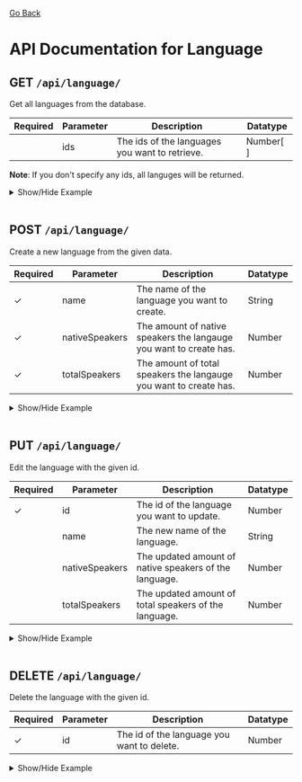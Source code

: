 [Go Back](./README.md)

# API Documentation for Language

## GET `/api/language/`

Get all languages from the database.

| Required | Parameter | Description                                    | Datatype  |
| -------- | --------- | ---------------------------------------------- | --------- |
|          | ids       | The ids of the languages you want to retrieve. | Number[ ] |

**Note**: If you don't specify any ids, all languges will be returned.

<details>
<summary>Show/Hide Example</summary>

Send a GET request to `/api/language/`:

Response:

```json
{
	"success": true,
	"error": "",
	"data": [
		{
			"languageID": 1,
			"languageName": "Standard Chinese",
			"languageNativeSpeakers": 929000000,
			"languageTotalSpeakers": 1118000000,
			"createdAt": "1970-01-01T00:00:00.000Z",
			"updatedAt": "1970-01-01T00:00:00.000Z"
		},
		{
			"languageID": 2,
			"languageName": "Hindi",
			"languageNativeSpeakers": 343900000,
			"languageTotalSpeakers": 602200000,
			"createdAt": "1970-01-01T00:00:00.000Z",
			"updatedAt": "1970-01-01T00:00:00.000Z"
		},
		{
			"languageID": 3,
			"languageName": "English",
			"languageNativeSpeakers": 372900000,
			"languageTotalSpeakers": 1452000000,
			"createdAt": "1970-01-01T00:00:00.000Z",
			"updatedAt": "1970-01-01T00:00:00.000Z"
		},
		{
			"languageID": 4,
			"languageName": "Indonesian",
			"languageNativeSpeakers": 43600000,
			"languageTotalSpeakers": 199000000,
			"createdAt": "1970-01-01T00:00:00.000Z",
			"updatedAt": "1970-01-01T00:00:00.000Z"
		},
		{
			"languageID": 5,
			"languageName": "Punjabi",
			"languageNativeSpeakers": 12000000,
			"languageTotalSpeakers": 32000000,
			"createdAt": "1970-01-01T00:00:00.000Z",
			"updatedAt": "1970-01-01T00:00:00.000Z"
		},
		{
			"languageID": 6,
			"languageName": "Swedish",
			"languageNativeSpeakers": 9000000,
			"languageTotalSpeakers": 20000000,
			"createdAt": "1970-01-01T00:00:00.000Z",
			"updatedAt": "1970-01-01T00:00:00.000Z"
		}
	]
}
```

Send a GET request to `/api/languges/?ids=1,4`:

Response:

```json
{
	"success": true,
	"error": "",
	"data": [
		{
			"languageID": 1,
			"languageName": "Standard Chinese",
			"languageNativeSpeakers": 929000000,
			"languageTotalSpeakers": 1118000000,
			"createdAt": "1970-01-01T00:00:00.000Z",
			"updatedAt": "1970-01-01T00:00:00.000Z"
		},
		{
			"languageID": 4,
			"languageName": "Indonesian",
			"languageNativeSpeakers": 43600000,
			"languageTotalSpeakers": 199000000,
			"createdAt": "1970-01-01T00:00:00.000Z",
			"updatedAt": "1970-01-01T00:00:00.000Z"
		}
	]
}
```

</details>
<br>

## POST `/api/language/`

Create a new language from the given data.

| Required | Parameter      | Description                                                        | Datatype |
| -------- | -------------- | ------------------------------------------------------------------ | -------- |
| ✓        | name           | The name of the language you want to create.                       | String   |
| ✓        | nativeSpeakers | The amount of native speakers the langauge you want to create has. | Number   |
| ✓        | totalSpeakers  | The amount of total speakers the langauge you want to create has.  | Number   |

<details>
<summary>Show/Hide Example</summary>

Send a POST request to `/api/language/` with the following body:

```json
{
	"name": "Norwegian",
	"nativeSpeakers": 5320000,
	"totalSpeakers": 7000000
}
```

Response:

```json
{
	"success": true,
	"error": "",
	"data": {
		"languageID": 1,
		"languageName": "Norwegian",
		"languageNativeSpeakers": 5320000,
		"languageTotalSpeakers": 7000000,
		"updatedAt": "1970-01-01T00:00:00.000Z",
		"createdAt": "1970-01-01T00:00:00.000Z"
	}
}
```

</details>
<br>

## PUT `/api/language/`

Edit the language with the given id.

| Required | Parameter      | Description                                            | Datatype |
| -------- | -------------- | ------------------------------------------------------ | -------- |
| ✓        | id             | The id of the language you want to update.             | Number   |
|          | name           | The new name of the language.                          | String   |
|          | nativeSpeakers | The updated amount of native speakers of the language. | Number   |
|          | totalSpeakers  | The updated amount of total speakers of the language.  | Number   |

<details>
<summary>Show/Hide Example</summary>

Send a PUT request to `/api/language/` with the following body:

```json
{
	"id": 1,
	"nativeSpeakers": 500000,
	"totalSpeakers": 550000
}
```

Response:

```json
{
	"success": true,
	"error": "",
	"data": {
		"languageID": 1,
		"languageName": "Norwegian",
		"languageNativeSpeakers": 500000,
		"languageTotalSpeakers": 550000,
		"updatedAt": "1970-01-01T00:00:00.000Z",
		"createdAt": "1970-01-01T00:00:00.000Z"
	}
}
```

</details>
<br>

## DELETE `/api/language/`

Delete the language with the given id.

| Required | Parameter | Description                                | Datatype |
| -------- | --------- | ------------------------------------------ | -------- |
| ✓        | id        | The id of the language you want to delete. | Number   |

<details>
<summary>Show/Hide Example</summary>
Send a DELETE request to `/api/language/` with the following body:

```json
{
	"id": 1
}
```

Response:

```json
{
	"success": true,
	"error": "",
	"data": 1
}
```

</details>
